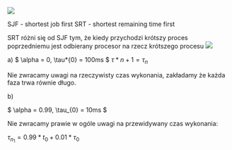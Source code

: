![](https://i.imgur.com/CI4oeSP.png)

SJF - shortest job first
SRT - shortest remaining time first

SRT różni się od SJF tym, że kiedy przychodzi krótszy proces poprzedniemu jest odbierany procesor na rzecz krótszego procesu
![](https://i.imgur.com/SAIsQ2z.png)

a)
$ \alpha = 0, \tau*{0} = 100ms $
$\tau*{n+1} = \tau_n$

Nie zwracamy uwagi na rzeczywisty czas wykonania, zakładamy że każda faza trwa równie długo.

b)

$ \alpha = 0.99, \tau\_{0} = 10ms $

Nie zwracamy prawie w ogóle uwagi na przewidywany czas wykonania:

$\tau_{n_1} = 0.99*t_{0} + 0.01*\tau_{0}$
